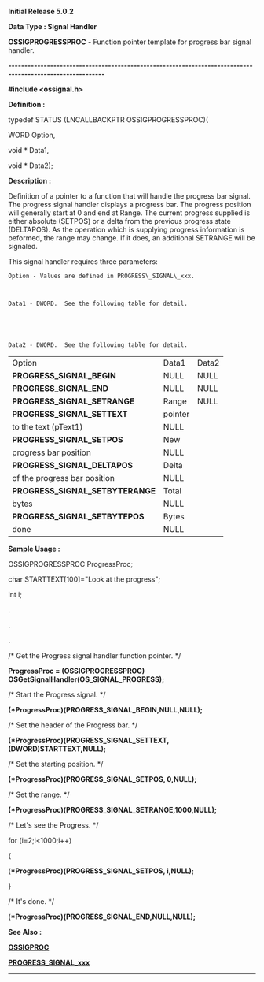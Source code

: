 




<!--
 /\* Font Definitions \*/
 @font-face
 {font-family:Courier;
 panose-1:2 7 4 9 2 2 5 2 4 4;}
@font-face
 {font-family:Helv;
 panose-1:2 11 6 4 2 2 2 3 2 4;}
@font-face
 {font-family:"Cambria Math";
 panose-1:2 4 5 3 5 4 6 3 2 4;}
 /\* Style Definitions \*/
 p.MsoNormal, li.MsoNormal, div.MsoNormal
 {margin-top:0cm;
 margin-right:0cm;
 margin-bottom:8.0pt;
 margin-left:0cm;
 line-height:107%;
 font-size:11.0pt;
 font-family:"Calibri",sans-serif;}
.MsoChpDefault
 {font-size:11.0pt;}
.MsoPapDefault
 {margin-bottom:8.0pt;
 line-height:107%;}
 /\* Page Definitions \*/
 @page WordSection1
 {size:612.0pt 792.0pt;
 margin:72.0pt 72.0pt 72.0pt 72.0pt;}
div.WordSection1
 {page:WordSection1;}
-->




**Initial Release 5.0.2**



**Data Type : Signal Handler**



**OSSIGPROGRESSPROC** **-** Function
pointer template for progress bar signal handler.


**----------------------------------------------------------------------------------------------------------**



**#include
<ossignal.h>**



**Definition :**



typedef STATUS
(LNCALLBACKPTR OSSIGPROGRESSPROC)(


   WORD Option,


   void \* Data1,


   void \* Data2);


 


**Description :**



Definition
of a pointer to a function that will handle the progress bar signal.  The
progress signal handler displays a progress bar.  The progress position will
generally start at 0 and end at Range.  The current progress supplied is either
absolute (SETPOS) or a delta from the previous progress state (DELTAPOS).  As
the operation which is supplying progress information is peformed, the range
may change.  If it does, an additional SETRANGE will be signaled.  

  

This signal handler requires three parameters:  

  

    Option - Values are defined in PROGRESS\_SIGNAL\_xxx.  

  

    Data1 - DWORD.  See the following table for detail.


                         
  

    Data2 - DWORD.  See the following table for detail.  

  






|  |  |  |
| --- | --- | --- |
| Option | Data1 | Data2 |
| **PROGRESS\_SIGNAL\_BEGIN** | NULL | NULL |
| **PROGRESS\_SIGNAL\_END** | NULL | NULL |
| **PROGRESS\_SIGNAL\_SETRANGE** | Range | NULL |
| **PROGRESS\_SIGNAL\_SETTEXT** | pointer
 to the text (pText1) | NULL |
| **PROGRESS\_SIGNAL\_SETPOS** | New
 progress bar position | NULL |
| **PROGRESS\_SIGNAL\_DELTAPOS** | Delta
 of the progress bar position | NULL |
| **PROGRESS\_SIGNAL\_SETBYTERANGE** | Total
 bytes | NULL |
| **PROGRESS\_SIGNAL\_SETBYTEPOS** | Bytes
 done | NULL |


 


 **Sample Usage :**



OSSIGPROGRESSPROC
ProgressProc;


char
STARTTEXT[100]="Look at the progress";


int  i;


   .


   .


   .


 


/\* Get the
Progress signal handler function pointer. \*/


**ProgressProc =
(OSSIGPROGRESSPROC) OSGetSignalHandler(OS\_SIGNAL\_PROGRESS);**



/\* Start the
Progress signal. \*/


**(\*ProgressProc)(PROGRESS\_SIGNAL\_BEGIN,NULL,NULL);**



/\* Set the
header of the Progress bar. \*/


**(\*ProgressProc)(PROGRESS\_SIGNAL\_SETTEXT,(DWORD)STARTTEXT,NULL);**



/\* Set the
starting position. \*/


**(\*ProgressProc)(PROGRESS\_SIGNAL\_SETPOS,
0,NULL);**



/\* Set the
range. \*/


**(\*ProgressProc)(PROGRESS\_SIGNAL\_SETRANGE,1000,NULL);**




/\* Let's see the
Progress. \*/


for
(i=2;i<1000;i++)


{


  (**\*ProgressProc)(PROGRESS\_SIGNAL\_SETPOS,
i,NULL);**


}


 


/\* It's done. \*/


(**\*ProgressProc)(PROGRESS\_SIGNAL\_END,NULL,NULL);**



 **See Also :**


**[OSSIGPROC](OSSIGPROC.md)**


**[PROGRESS\_SIGNAL\_xxx](PROGRESS_SIGNAL_xxx.md)**



----------------------------------------------------------------------------------------------------------


 





